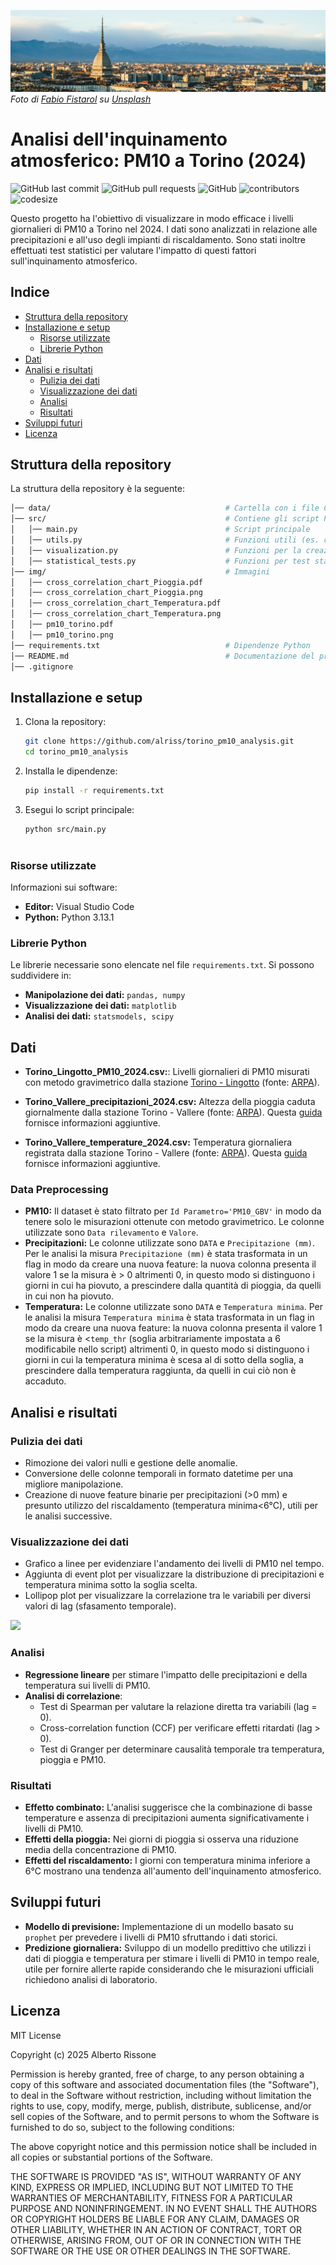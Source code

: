![](img/turin_skyline.jpg)
*Foto di [Fabio Fistarol](https://unsplash.com/it/@fabiofistarol?utm_content=creditCopyText&utm_medium=referral&utm_source=unsplash) su [Unsplash](https://unsplash.com/it/foto/veduta-aerea-degli-edifici-della-citta-durante-il-giorno-VjA_PSSsOHI?utm_content=creditCopyText&utm_medium=referral&utm_source=unsplash)*

# Analisi dell'inquinamento atmosferico: PM10 a Torino (2024)
![GitHub last commit](https://img.shields.io/github/last-commit/alriss/torino_pm10_analysis)
![GitHub pull requests](https://img.shields.io/github/issues-pr/alriss/torino_pm10_analysis)
![GitHub](https://img.shields.io/github/license/alriss/torino_pm10_analysis)
![contributors](https://img.shields.io/github/contributors/alriss/torino_pm10_analysis) 
![codesize](https://img.shields.io/github/languages/code-size/alriss/torino_pm10_analysis) 

Questo progetto ha l'obiettivo di visualizzare in modo efficace i livelli giornalieri di PM10 a Torino nel 2024. I dati sono analizzati in relazione alle precipitazioni e all'uso degli impianti di riscaldamento. Sono stati inoltre effettuati test statistici per valutare l'impatto di questi fattori sull'inquinamento atmosferico.

## Indice

- [Struttura della repository](#struttura-della-repository)
- [Installazione e setup](#installazione-e-setup)
   - [Risorse utilizzate](#risorse-utilizzate)
   - [Librerie Python](#librerie-python)
- [Dati](#dati)
- [Analisi e risultati](#analisi-e-risultati)
   - [Pulizia dei dati](#pulizia-dei-dati)
   - [Visualizzazione dei dati](#visualizzazione-dei-dati)
   - [Analisi](#analisi)
   - [Risultati](#risultati)
- [Sviluppi futuri](#sviluppi-futuri)
- [Licenza](#licenza)

## Struttura della repository
La struttura della repository è la seguente:

```bash
│── data/                                       # Cartella con i file CSV
│── src/                                        # Contiene gli script Python
│   │── main.py                                 # Script principale
│   │── utils.py                                # Funzioni utili (es. caricamento e pulizia dei dati)
│   │── visualization.py                        # Funzioni per la creazione dei grafici
│   │── statistical_tests.py                    # Funzioni per test statistici e modelli
│── img/                                        # Immagini
│   │── cross_correlation_chart_Pioggia.pdf                
│   │── cross_correlation_chart_Pioggia.png                
│   │── cross_correlation_chart_Temperatura.pdf            
│   │── cross_correlation_chart_Temperatura.png            
│   │── pm10_torino.pdf                
│   │── pm10_torino.png                
│── requirements.txt                            # Dipendenze Python
│── README.md                                   # Documentazione del progetto
│── .gitignore                 
```

## Installazione e setup
1. Clona la repository:
   ```bash
   git clone https://github.com/alriss/torino_pm10_analysis.git
   cd torino_pm10_analysis
2. Installa le dipendenze:
   ```bash
   pip install -r requirements.txt
3. Esegui lo script principale:
   ```bash
   python src/main.py
 
### Risorse utilizzate
Informazioni sui software:
- **Editor:**  Visual Studio Code
- **Python:** Python 3.13.1

### Librerie Python
Le librerie necessarie sono elencate nel file `requirements.txt`. Si possono suddividere in:
- **Manipolazione dei dati:** `pandas, numpy`
- **Visualizzazione dei dati:** `matplotlib`
- **Analisi dei dati:** `statsmodels, scipy`

## Dati

- **Torino_Lingotto_PM10_2024.csv:**: Livelli giornalieri di PM10 misurati con metodo gravimetrico dalla stazione [Torino - Lingotto](https://webgis.arpa.piemonte.it/secure_apps/qualita_aria/dati_anagrafici/index.php?NUMCODICE=001272-806) (fonte: [ARPA](https://aria.ambiente.piemonte.it/qualita-aria/dati)).

- **Torino_Vallere_precipitazioni_2024.csv:** Altezza della pioggia caduta giornalmente dalla stazione Torino - Vallere (fonte: [ARPA](https://www.arpa.piemonte.it/rischi_naturali/snippets_arpa_graphs/dati_giornalieri_meteo/?statid=PIE-001272-904-2001-05-17&param=P)). Questa [guida](https://www.arpa.piemonte.it/rischi_naturali/document/Guida_alla_lettura_dati_meteo_-_Banca_Dati_Storica.pdf) fornisce informazioni aggiuntive.

- **Torino_Vallere_temperature_2024.csv:** Temperatura giornaliera registrata dalla stazione Torino - Vallere (fonte: [ARPA](https://www.arpa.piemonte.it/rischi_naturali/snippets_arpa_graphs/dati_giornalieri_meteo/?statid=PIE-001272-904-2001-05-17&param=T)). Questa [guida](https://www.arpa.piemonte.it/rischi_naturali/document/Guida_alla_lettura_dati_meteo_-_Banca_Dati_Storica.pdf) fornisce informazioni aggiuntive.

### Data Preprocessing
- **PM10:** Il dataset è stato filtrato per `Id Parametro='PM10_GBV'` in modo da tenere solo le misurazioni ottenute con metodo gravimetrico. Le colonne utilizzate sono `Data rilevamento` e `Valore`.
- **Precipitazioni:** Le colonne utilizzate sono `DATA` e `Precipitazione (mm)`. Per le analisi la misura `Precipitazione (mm)` è stata trasformata in un flag in modo da creare una nuova feature: la nuova colonna presenta il valore 1 se la misura è > 0 altrimenti 0, in questo modo si distinguono i giorni in cui ha piovuto, a prescindere dalla quantità di pioggia, da quelli in cui non ha piovuto.
- **Temperatura:** Le colonne utilizzate sono `DATA` e `Temperatura minima`. Per le analisi la misura `Temperatura minima` è stata trasformata in un flag in modo da creare una nuova feature: la nuova colonna presenta il valore 1 se la misura è <`temp_thr` (soglia arbitrariamente impostata a 6 modificabile nello script) altrimenti 0, in questo modo si distinguono i giorni in cui la temperatura minima è scesa al di sotto della soglia, a prescindere dalla temperatura raggiunta, da quelli in cui ciò non è accaduto.

## Analisi e risultati

### Pulizia dei dati
- Rimozione dei valori nulli e gestione delle anomalie.
- Conversione delle colonne temporali in formato datetime per una migliore manipolazione.
- Creazione di nuove feature binarie per precipitazioni (>0 mm) e presunto utilizzo del riscaldamento (temperatura minima<6°C), utili per le analisi successive.

### Visualizzazione dei dati
- Grafico a linee per evidenziare l'andamento dei livelli di PM10 nel tempo.
- Aggiunta di event plot per visualizzare la distribuzione di precipitazioni e temperatura minima sotto la soglia scelta.
- Lollipop plot per visualizzare la correlazione tra le variabili per diversi valori di lag (sfasamento temporale).

![](img/pm10_torino.png)

### Analisi
- **Regressione lineare** per stimare l'impatto delle precipitazioni e della temperatura sui livelli di PM10.
- **Analisi di correlazione**:
  - Test di Spearman per valutare la relazione diretta tra variabili (lag = 0).
  - Cross-correlation function (CCF) per verificare effetti ritardati (lag > 0).
  - Test di Granger per determinare causalità temporale tra temperatura, pioggia e PM10.

### Risultati
- **Effetto combinato:** L'analisi suggerisce che la combinazione di basse temperature e assenza di precipitazioni aumenta significativamente i livelli di PM10.
- **Effetti della pioggia:** Nei giorni di pioggia si osserva una riduzione media della concentrazione di PM10.
- **Effetti del riscaldamento:** I giorni con temperatura minima inferiore a 6°C mostrano una tendenza all'aumento dell'inquinamento atmosferico.

## Sviluppi futuri

- **Modello di previsione:** Implementazione di un modello basato su `prophet` per prevedere i livelli di PM10 sfruttando i dati storici.
- **Predizione giornaliera:** Sviluppo di un modello predittivo che utilizzi i dati di pioggia e temperatura per stimare i livelli di PM10 in tempo reale, utile per fornire allerte rapide considerando che le misurazioni ufficiali richiedono analisi di laboratorio.

## Licenza
MIT License

Copyright (c) 2025 Alberto Rissone

Permission is hereby granted, free of charge, to any person obtaining a copy
of this software and associated documentation files (the "Software"), to deal
in the Software without restriction, including without limitation the rights
to use, copy, modify, merge, publish, distribute, sublicense, and/or sell
copies of the Software, and to permit persons to whom the Software is
furnished to do so, subject to the following conditions:

The above copyright notice and this permission notice shall be included in all
copies or substantial portions of the Software.

THE SOFTWARE IS PROVIDED "AS IS", WITHOUT WARRANTY OF ANY KIND, EXPRESS OR
IMPLIED, INCLUDING BUT NOT LIMITED TO THE WARRANTIES OF MERCHANTABILITY,
FITNESS FOR A PARTICULAR PURPOSE AND NONINFRINGEMENT. IN NO EVENT SHALL THE
AUTHORS OR COPYRIGHT HOLDERS BE LIABLE FOR ANY CLAIM, DAMAGES OR OTHER
LIABILITY, WHETHER IN AN ACTION OF CONTRACT, TORT OR OTHERWISE, ARISING FROM,
OUT OF OR IN CONNECTION WITH THE SOFTWARE OR THE USE OR OTHER DEALINGS IN THE
SOFTWARE.
